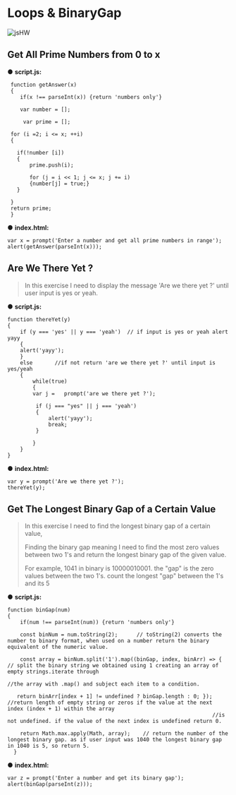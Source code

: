 # Loops & BinaryGap
![jsHW](https://user-images.githubusercontent.com/80118008/142408257-30804650-3a60-450c-b0b2-9dfa0b0a000c.gif)


## Get All Prime Numbers from 0 to x
● **script.js:**
```
 function getAnswer(x)
 {
    if(x !== parseInt(x)) {return 'numbers only'}    
    
    var number = [];
    
     var prime = [];
     
 for (i =2; i <= x; ++i)
 {

   if(!number [i])   
   { 
       prime.push(i);
       
       for (j = i << 1; j <= x; j += i)
       {number[j] = true;}                                 
   }  
   
 }
 return prime;
 }
```

● **index.html:**
```
var x = prompt('Enter a number and get all prime numbers in range');
alert(getAnswer(parseInt(x)));
```

## Are We There Yet ?
> In this exercise I need to display the message 'Are we there yet ?' until user input is yes or yeah.

● **script.js:**
```
function thereYet(y)
{
    if (y === 'yes' || y === 'yeah')  // if input is yes or yeah alert yayy
    {
    alert('yayy'); 
    }
    else       //if not return 'are we there yet ?' until input is yes/yeah
    { 
        while(true)
        {
        var j =   prompt('are we there yet ?');  

         if (j === "yes" || j === 'yeah')
         {
             alert('yayy');
             break;
         }  
         
        }   
    }
}
```

● **index.html:**
```
var y = prompt('Are we there yet ?');
thereYet(y);
```

## Get The Longest Binary Gap of a Certain Value
> In this exercise I need to find the longest binary gap of a certain value,
> 
> Finding the binary gap meaning I need to find the most zero values between two 1's and return the longest binary gap of the given value.
> 
> For example, 1041 in binary is 10000010001. the "gap" is the zero values between the two 1's. count the longest "gap" between the 1's and its 5
> 

● **script.js:**
```
function binGap(num)
{
    if(num !== parseInt(num)) {return 'numbers only'}
  
    const binNum = num.toString(2);      // toString(2) converts the number to binary format, when used on a number return the binary equivalent of the numeric value.
  
    const array = binNum.split('1').map((binGap, index, binArr) => { // split the binary string we obtained using 1 creating an array of empty strings.iterate through 
                                                                    //the array with .map() and subject each item to a condition.
    
   return binArr[index + 1] != undefined ? binGap.length : 0; }); //return length of empty string or zeros if the value at the next index (index + 1) within the array 
                                                                 //is not undefined. if the value of the next index is undefined return 0.
     
    return Math.max.apply(Math, array);    // return the number of the longest binary gap. as if user input was 1040 the longest binary gap in 1040 is 5, so return 5.
  }
```

● **index.html:**
```
var z = prompt('Enter a number and get its binary gap');
alert(binGap(parseInt(z)));
```
